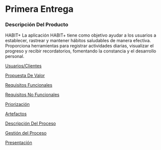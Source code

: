 # Primera Entrega
### Descripción Del Producto
HABIT+
La aplicación HABIT+ tiene como objetivo ayudar a los usuarios a establecer, rastrear y mantener hábitos saludables de manera efectiva. Proporciona herramientas para registrar actividades diarias, visualizar el progreso y recibir recordatorios, fomentando la constancia y el desarrollo personal.

[Usuarios/Clientes](https://github.com/MateoAlejandroCaamalTencle/HABIT/blob/PrimeraEntrega/Usuarios%20y%20Clientes) 

[Propuesta De Valor](https://github.com/MateoAlejandroCaamalTencle/HABIT/blob/PrimeraEntrega/Propuesta%20De%20Valor)

[Requisitos Funcionales](https://github.com/MateoAlejandroCaamalTencle/HABIT/blob/PrimeraEntrega/Requisitos%20Funcionales)

[Requisitos No Funcionales](https://github.com/MateoAlejandroCaamalTencle/HABIT/blob/PrimeraEntrega/Requisitos%20No%20Funcionales)

[Priorización](https://github.com/MateoAlejandroCaamalTencle/HABIT/blob/PrimeraEntrega/Priorizaci%C3%B3n)

[Artefactos](https://github.com/MateoAlejandroCaamalTencle/HABIT/blob/PrimeraEntrega/Artefactos)

[Descripción Del Proceso](https://github.com/MateoAlejandroCaamalTencle/HABIT/blob/PrimeraEntrega/Descripci%C3%B3n%20Del%20Proceso)

[Gestión del Proceso](https://github.com/MateoAlejandroCaamalTencle/HABIT/blob/PrimeraEntrega/Gesti%C3%B3n%20Del%20Proceso)

[Presentación](https://github.com/MateoAlejandroCaamalTencle/HABIT/blob/PrimeraEntrega/Presentaci%C3%B3n)
